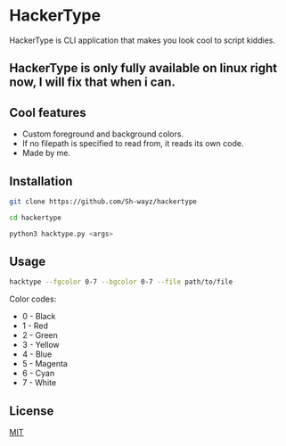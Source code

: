 # HackerType
HackerType is  CLI application that makes you look cool to script kiddies.
## HackerType is only fully available on linux right now, I will fix that when i can.
## Cool features

 - Custom foreground and background colors.
 - If no filepath is specified to read from, it reads its own code.
 - Made by me.
## Installation
```bash
git clone https://github.com/Sh-wayz/hackertype

cd hackertype

python3 hacktype.py <args>
```

## Usage
```bash
hacktype --fgcolor 0-7 --bgcolor 0-7 --file path/to/file
```
Color codes:
- 0 - Black
- 1 - Red
- 2 - Green
- 3 - Yellow
- 4 - Blue
- 5 - Magenta
- 6 - Cyan
- 7 - White


## License
[MIT](https://choosealicense.com/licenses/mit/)
